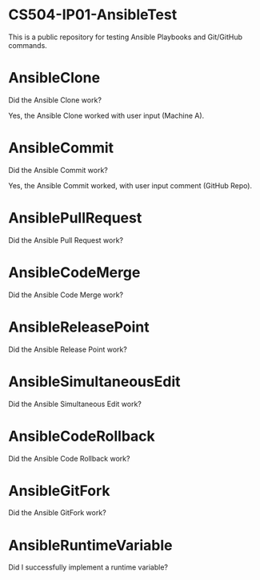 # CS504-IP01-AnsibleTest
This is a public repository for testing Ansible Playbooks and Git/GitHub commands.

# AnsibleClone
Did the Ansible Clone work?
<p>Yes, the Ansible Clone worked with user input (Machine A).

# AnsibleCommit
Did the Ansible Commit work?
<p>Yes, the Ansible Commit worked, with user input comment (GitHub Repo).

# AnsiblePullRequest
Did the Ansible Pull Request work?

# AnsibleCodeMerge
Did the Ansible Code Merge work?

# AnsibleReleasePoint
Did the Ansible Release Point work?

# AnsibleSimultaneousEdit
Did the Ansible Simultaneous Edit work?

# AnsibleCodeRollback
Did the Ansible Code Rollback work?

# AnsibleGitFork
Did the Ansible GitFork work?

# AnsibleRuntimeVariable
Did I successfully implement a runtime variable?



